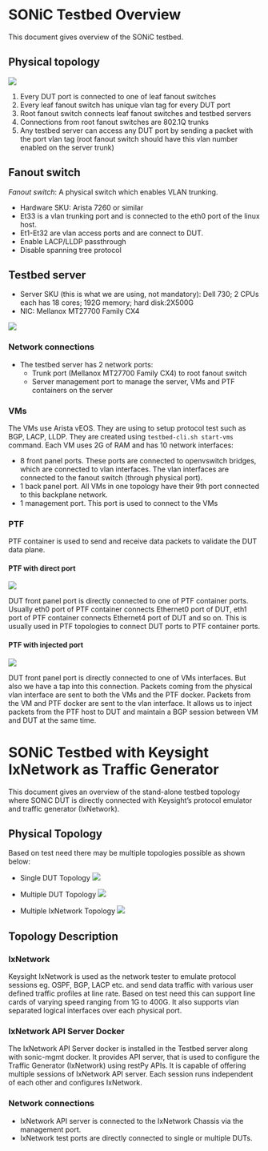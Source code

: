 # SONiC Testbed Overview

This document gives overview of the SONiC testbed. 

## Physical topology

![](img/testbed.png)

1. Every DUT port is connected to one of leaf fanout switches
2. Every leaf fanout switch has unique vlan tag for every DUT port
3. Root fanout switch connects leaf fanout switches and testbed servers
4. Connections from root fanout switches are 802.1Q trunks
5. Any testbed server can access any DUT port by sending a packet with the port vlan tag (root fanout switch should have this vlan number enabled on the server trunk)

## Fanout switch
*Fanout switch*: A physical switch which enables VLAN trunking. 
   * Hardware SKU: Arista 7260 or similar
   * Et33 is a vlan trunking port and is connected to the eth0 port of the linux host.
   * Et1-Et32 are vlan access ports and are connect to DUT.
   * Enable LACP/LLDP passthrough
   * Disable spanning tree protocol

## Testbed server

- Server SKU (this is what we are using, not mandatory): Dell 730; 2 CPUs each has 18 cores; 192G memory; hard disk:2X500G
- NIC: Mellanox MT27700 Family CX4

![](img/testbed-server.png)

### Network connections

- The testbed server has 2 network ports:
  - Trunk port (Mellanox MT27700 Family CX4) to root fanout switch
  - Server management port to manage the server, VMs and PTF containers on the server
 
### VMs

The VMs use Arista vEOS. They are using to setup protocol test such as BGP, LACP, LLDP. They are created using ```testbed-cli.sh start-vms``` command. Each VM uses 2G of RAM and has 10 network interfaces:

- 8 front panel ports. These ports are connected to openvswitch bridges, which are connected to vlan interfaces. The vlan interfaces are connected to the fanout switch (through physical port).
- 1 back panel port. All VMs in one topology have their 9th port connected to this backplane network.
- 1 management port. This port is used to connect to the VMs

### PTF

PTF container is used to send and receive data packets to validate the DUT data plane.

#### PTF with direct port
![](img/testbed-direct.png)

DUT front panel port is directly connected to one of PTF container ports. Usually eth0 port of PTF container connects Ethernet0 port of DUT, eth1 port of PTF container connects Ethernet4 port of DUT and so on. This is usually used in PTF topologies to connect DUT ports to PTF container ports.

#### PTF with injected port
![](img/testbed-injected.png)

DUT front panel port is directly connected to one of VMs interfaces. But also we have a tap into this connection. Packets coming from the physical vlan interface are sent to both the VMs and the PTF docker. Packets from the VM and PTF docker are sent to the vlan interface. It allows us to inject packets from the PTF host to DUT and maintain a BGP session between VM and DUT at the same time.

# SONiC Testbed with Keysight IxNetwork as Traffic Generator

This document gives an overview of the stand-alone testbed topology where SONiC DUT is directly connected with Keysight’s protocol emulator and traffic generator (IxNetwork).

## Physical Topology

Based on test need there may be multiple topologies possible as shown below:

- Single DUT Topology
![](img/single-dut-topology.png)


- Multiple DUT Topology
![](img/multiple-dut-topology.png)


- Multiple IxNetwork Topology
![](img/multiple-ixnetwork.PNG)

## Topology Description

### IxNetwork
Keysight IxNetwork is used as the network tester to emulate protocol sessions eg. OSPF, BGP, LACP etc. and send data traffic with various user defined traffic profiles at line rate. Based on test need this can support line cards of varying speed ranging from 1G to 400G. It also supports vlan separated logical interfaces over each physical port.

### IxNetwork API Server Docker

The IxNetwork API Server docker is installed in the Testbed server along with sonic-mgmt docker. It provides API server, that is used to configure the Traffic Generator (IxNetwork) using restPy APIs. It is capable of offering multiple sessions of IxNetwork API server. Each session runs independent of each other and configures IxNetwork.

### Network connections
- IxNetwork API server is connected to the IxNetwork Chassis via the management port. 
- IxNetwork test ports are directly connected to single or multiple DUTs.
